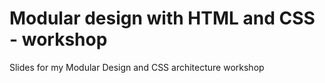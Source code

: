 # Modular design with HTML and CSS - workshop

Slides for my Modular Design and CSS architecture workshop
